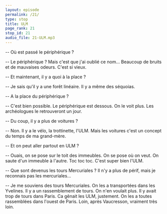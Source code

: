```yaml
---
layout: episode
permalink: /21/
type: stop
title: ULM
page_rank: 21
stop_id: 21
audio_file: 21-ULM.mp3
---
```


-- Où est passé le périphérique ?

-- Le périphérique ? Mais c'est que j'ai oublié ce nom… Beaucoup de bruits et de mauvaises odeurs. C'est si vieux.

-- Et maintenant, il y a quoi à la place ?

-- Je sais qu'il y a une forêt linéaire. Il y a même des séquoias.

-- A la place du périphérique ?

-- C'est bien possible. Le périphérique est dessous. On le voit plus. Les archéologues le retrouveront un jour.

-- Du coup, il y a plus de voitures ?

-- Non. Il y a le vélo, la trottinette, l'ULM. Mais les voitures c'est un concept du temps de ma grand-mère.

-- Et on peut aller partout en ULM ?

-- Ouais, on se pose sur le toit des immeubles. On se pose où on veut. On saute d'un immeuble à l'autre. Toc toc toc. C'est super bien l'ULM.

-- Que sont devenus les tours Mercuriales ? Il n'y a plus de périf, mais je reconnais pas les mercuriales…

-- Je me souviens des tours Mercuriales. On les a transportées dans les Yvelines. Il y a un rassemblement de tours. On n'en voulait plus. Il y avait trop de tours dans Paris. Ca gênait les ULM, justement. On les a toutes rassemblées dans l'ouest de Paris. Loin, après Vaucresson, vraiment très loin.
